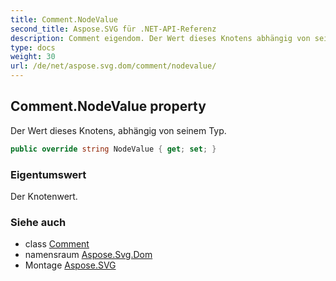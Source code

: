 ```yaml
---
title: Comment.NodeValue
second_title: Aspose.SVG für .NET-API-Referenz
description: Comment eigendom. Der Wert dieses Knotens abhängig von seinem Typ.
type: docs
weight: 30
url: /de/net/aspose.svg.dom/comment/nodevalue/
---
```

## Comment.NodeValue property

Der Wert dieses Knotens, abhängig von seinem Typ.

```csharp
public override string NodeValue { get; set; }
```

### Eigentumswert

Der Knotenwert.

### Siehe auch

* class [Comment](../)
* namensraum [Aspose.Svg.Dom](../../comment/)
* Montage [Aspose.SVG](../../../)


